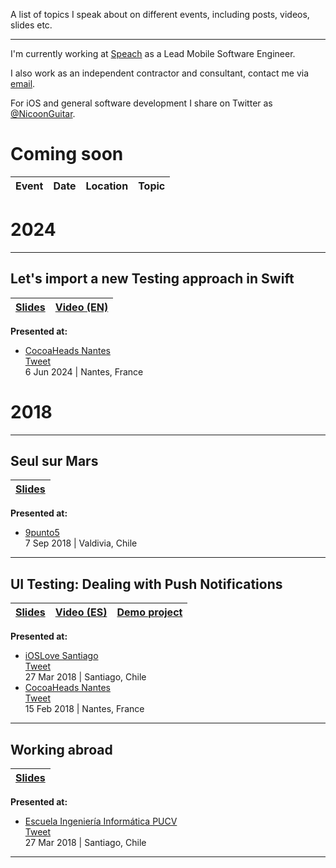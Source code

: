 A list of topics I speak about on different events, including posts, videos, slides etc.

---

I'm currently working at [Speach]([https://twitter.com/velcoBike](https://speach.me)) as a Lead Mobile Software Engineer.

I also work as an independent contractor and consultant, contact me via [email](mailto:nigarcia88@gmail.com).

For iOS and general software development I share on Twitter as [@NicoonGuitar](https://twitter.com/NicoonGuitar).

# Coming soon

Event | Date | Location | Topic |
--- | --- | --- | --- |

# 2024
---
## Let's import a new Testing approach in Swift

[Slides](https://speakerdeck.com/nicoonguitar/lets-import-a-new-testing-approach-in-swift) | [Video (EN) ](https://youtu.be/DJvpkNbj-q0?si=WS1KDfZY6YGF8eY1) |
--- | --- |

**Presented at:**

- [CocoaHeads Nantes](https://www.meetup.com/fr-FR/cocoaheads-nantes/events/301037523/)<br/>
[Tweet](https://x.com/cocoanantes/status/1799121904617365676)<br/>
6 Jun 2024 | Nantes, France

# 2018
---
## Seul sur Mars

[Slides](https://speakerdeck.com/nicoonguitar/seul-sur-mars) | 
--- |

**Presented at:**

- [9punto5](http://www.9punto5.cl/)<br/>
  7 Sep 2018 | Valdivia, Chile

---
## UI Testing: Dealing with Push Notifications

[Slides](https://speakerdeck.com/nicoonguitar/ui-testing-dealing-with-push-notifications) | [Video (ES) ](https://www.youtube.com/watch?v=B3APP0jslK8) | [Demo project](https://github.com/nigarcia88/TestingPushNotifications) |
--- | --- | --- |

**Presented at:**

- [iOSLove Santiago](https://www.meetup.com/iOSLove/events/248934917/)<br/>
[Tweet](https://twitter.com/NicoonGuitar/status/979012757751238656)<br/>
27 Mar 2018 | Santiago, Chile
- [CocoaHeads Nantes](https://www.meetup.com/CocoaHeads-Nantes/events/247306003/)<br/>
[Tweet](https://twitter.com/cocoanantes/status/964207349765427200)<br/>
15 Feb 2018 | Nantes, France

---
## Working abroad

[Slides](https://speakerdeck.com/nicoonguitar/working-abroad) |
--- |

**Presented at:**

- [Escuela Ingeniería Informática PUCV](http://www.inf.ucv.cl/)<br/>
[Tweet](https://twitter.com/R1melDidier/status/978637013808279552)<br/>
27 Mar 2018 | Santiago, Chile

---

